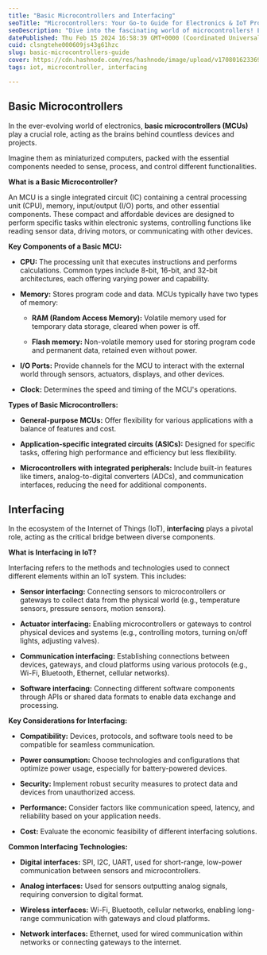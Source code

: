 ```yaml
---
title: "Basic Microcontrollers and Interfacing"
seoTitle: "Microcontrollers: Your Go-to Guide for Electronics & IoT Projects"
seoDescription: "Dive into the fascinating world of microcontrollers! Learn what they are, how they work, and how they unlock potential in electronics and IoT applications. "
datePublished: Thu Feb 15 2024 16:58:39 GMT+0000 (Coordinated Universal Time)
cuid: clsngtehe000609js43g61hzc
slug: basic-microcontrollers-guide
cover: https://cdn.hashnode.com/res/hashnode/image/upload/v1708016233697/5e7c21c4-8a2f-4507-81bd-29f9760bc8f3.png
tags: iot, microcontroller, interfacing

---
```


## Basic Microcontrollers

In the ever-evolving world of electronics, **basic microcontrollers (MCUs)** play a crucial role, acting as the brains behind countless devices and projects.

Imagine them as miniaturized computers, packed with the essential components needed to sense, process, and control different functionalities.

**What is a Basic Microcontroller?**

An MCU is a single integrated circuit (IC) containing a central processing unit (CPU), memory, input/output (I/O) ports, and other essential components. These compact and affordable devices are designed to perform specific tasks within electronic systems, controlling functions like reading sensor data, driving motors, or communicating with other devices.

**Key Components of a Basic MCU:**

* **CPU:** The processing unit that executes instructions and performs calculations. Common types include 8-bit, 16-bit, and 32-bit architectures, each offering varying power and capability.
    
* **Memory:** Stores program code and data. MCUs typically have two types of memory:
    
    * **RAM (Random Access Memory):** Volatile memory used for temporary data storage, cleared when power is off.
        
    * **Flash memory:** Non-volatile memory used for storing program code and permanent data, retained even without power.
        
* **I/O Ports:** Provide channels for the MCU to interact with the external world through sensors, actuators, displays, and other devices.
    
* **Clock:** Determines the speed and timing of the MCU's operations.
    

**Types of Basic Microcontrollers:**

* **General-purpose MCUs:** Offer flexibility for various applications with a balance of features and cost.
    
* **Application-specific integrated circuits (ASICs):** Designed for specific tasks, offering high performance and efficiency but less flexibility.
    
* **Microcontrollers with integrated peripherals:** Include built-in features like timers, analog-to-digital converters (ADCs), and communication interfaces, reducing the need for additional components.
    

## Interfacing

In the ecosystem of the Internet of Things (IoT), **interfacing** plays a pivotal role, acting as the critical bridge between diverse components.

**What is Interfacing in IoT?**

Interfacing refers to the methods and technologies used to connect different elements within an IoT system. This includes:

* **Sensor interfacing:** Connecting sensors to microcontrollers or gateways to collect data from the physical world (e.g., temperature sensors, pressure sensors, motion sensors).
    
* **Actuator interfacing:** Enabling microcontrollers or gateways to control physical devices and systems (e.g., controlling motors, turning on/off lights, adjusting valves).
    
* **Communication interfacing:** Establishing connections between devices, gateways, and cloud platforms using various protocols (e.g., Wi-Fi, Bluetooth, Ethernet, cellular networks).
    
* **Software interfacing:** Connecting different software components through APIs or shared data formats to enable data exchange and processing.
    

**Key Considerations for Interfacing:**

* **Compatibility:** Devices, protocols, and software tools need to be compatible for seamless communication.
    
* **Power consumption:** Choose technologies and configurations that optimize power usage, especially for battery-powered devices.
    
* **Security:** Implement robust security measures to protect data and devices from unauthorized access.
    
* **Performance:** Consider factors like communication speed, latency, and reliability based on your application needs.
    
* **Cost:** Evaluate the economic feasibility of different interfacing solutions.
    

**Common Interfacing Technologies:**

* **Digital interfaces:** SPI, I2C, UART, used for short-range, low-power communication between sensors and microcontrollers.
    
* **Analog interfaces:** Used for sensors outputting analog signals, requiring conversion to digital format.
    
* **Wireless interfaces:** Wi-Fi, Bluetooth, cellular networks, enabling long-range communication with gateways and cloud platforms.
    
* **Network interfaces:** Ethernet, used for wired communication within networks or connecting gateways to the internet.
